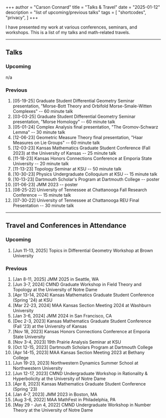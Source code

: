 +++
author = "Carson Connard"
title = "Talks & Travel"
date = "2025-01-12"
description = "list of upcoming/previous talks"
tags = [
    "shortcodes",
    "privacy",
]
+++

I have presented my work at various conferences, seminars, and workshops. This is a list of my talks and math-related travels.
<!--more-->
---
## Talks

### Upcoming
 
n/a

### Previous

1. [05-19-25] Graduate Student Differential Geometry Seminar presentation, "Morse-Bott Theory and Orbifold Morse-Smale-Witten Complexes" -- 60 minute talk
2. [03-03-25] Graduate Student Differential Geometry Seminar presentation, "Morse Homology" -- 60 minute talk
3. [05-01-24] Complex Analysis final presentation, "The Gromov-Schwarz Lemma" -- 30 minute talk
4. [12-06-23] Geometric Measure Theory final presentation, "Haar Measures on Lie Groups" -- 60 minute talk
5. [12-03-23] Kansas Mathematics Graduate Student Conference (Fall 2023) at the University of Kansas -- 25 minute talk
6. [11-18-23] Kansas Honors Connections Conference at Emporia State University -- 20 minute talk
7. [11-13-23] Topology Seminar at KSU -- 50 minute talk
8. [10-30-23] Physics Undergraduate Colloquium at KSU -- 15 minute talk
9. [10-13-23] Dartmouth Scholar's Program at Dartmouth College -- poster
10. [01-06-23] JMM 2023 -- poster
11. [08-25-22] University of Tennessee at Chattanooga Fall Research Conference -- 15 minute talk
12. [07-30-22] University of Tennessee at Chattanooga REU Final Presentation -- 30 minute talk

---

## Travel and Conferences in Attendance

### Upcoming

1. [Jun 11-13, 2025] Topics in Differential Geometry Workshop at Brown University

### Previous

1. [Jan 8-11, 2025] JMM 2025 in Seattle, WA
2. [Jun 3-7, 2024] CMND Graduate Workshop in Field Theory and Topology at the University of Notre Dame
3. [Apr 13-14, 2024] Kansas Mathematics Graduate Student Conference (Spring '24) at KSU
4. [Mar 22-23, 2024] MAA Kansas Section Meeting 2024 at Washburn University
5. [Jan 3-6, 2024] JMM 2024 in San Francisco, CA
6. [Dec 2-3, 2023] Kansas Mathematics Graduate Student Conference (Fall '23) at the University of Kansas
7. [Nov 18, 2023] Kansas Honors Connections Conference at Emporia State University
8. [Nov 3-4, 2023] 19th Prairie Analysis Seminar at KSU
9. [Oct 12-15, 2023] Dartmouth Scholars Program at Dartmouth College
10. [Apr 14-15, 2023] MAA Kansas Section Meeting 2023 at Bethany College
11. [Jun 19-23, 2023] Northwestern Dynamics Summer School at Northwestern University
12. [Jun 12-17, 2023] CMND Undergraduate Workshop in Rationality & Hyperbolicity at the University of Notre Dame
13. [Apr 8, 2023] Kansas Mathematics Graduate Student Conference (Spring '23)
14. [Jan 4-7, 2023] JMM 2023 in Boston, MA
15. [Aug 3-6, 2022] MAA MathFest in Philadelphia, PA
16. [May 29 - Jun 4, 2022] CMND Undergraduate Workshop in Number Theory at the University of Notre Dame